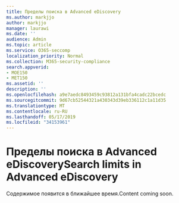 ```yaml
---
title: Пределы поиска в Advanced eDiscovery
ms.author: markjjo
author: markjjo
manager: laurawi
ms.date: ''
audience: Admin
ms.topic: article
ms.service: O365-seccomp
localization_priority: Normal
ms.collection: M365-security-compliance
search.appverid:
- MOE150
- MET150
ms.assetid: ''
description: ''
ms.openlocfilehash: a9e7aedc8493459c93812a131bfa4cadc22bcedc
ms.sourcegitcommit: 9d67cb52544321a430343d39eb336112c1a11d35
ms.translationtype: MT
ms.contentlocale: ru-RU
ms.lasthandoff: 05/17/2019
ms.locfileid: "34153961"
---
```

# <a name="search-limits-in-advanced-ediscovery"></a><span data-ttu-id="4086b-102">Пределы поиска в Advanced eDiscovery</span><span class="sxs-lookup"><span data-stu-id="4086b-102">Search limits in Advanced eDiscovery</span></span>

<span data-ttu-id="4086b-103">Содержимое появится в ближайшее время.</span><span class="sxs-lookup"><span data-stu-id="4086b-103">Content coming soon.</span></span>
